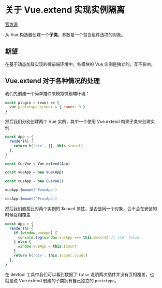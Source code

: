 # 关于 Vue.extend 实现实例隔离

[官方源](https://v2.cn.vuejs.org/v2/api/#Vue-extend)

从 Vue 构造器创建一个**子类**。参数是一个包含组件选项的对象。

## 期望

在基于动态加载实现的微前端环境中，各模块的 Vue 实例是独立的，互不影响。

## Vue.extend 对于各种情况的处理

我们先创建一个简单插件来模拟微前端环境：

```javascript
const plugin = (vue) => {
  vue.prototype.$count = { count: 0 }
}
```

然后我们分别创建两个 Vue 实例，其中一个使用 Vue.extend 构建子类来创建实例

```javascript
const App = {
  render(h) {
    return h('div', {}, this.$count)
  },
}

const CusVue = Vue.extend(App)

const vueApp = new Vue(App)

const cusApp = new CusVue()

vueApp.$mount('#vueApp')

cusApp.$mount('#cusApp')
```

然后我们直接比对两个实例的 $count 属性，是否是同一个对象，会不会在安装的时候互相覆盖

```javascript
const App = {
  render(h) {
    if (window.vueApp) {
      console.log(window.vueApp === this.$count) // std: false
    } else {
      window.vueApp = this.$count
    }
    return h('div', this.$count.count)
  },
}
```

在 devtool 工具中我们可以看到数据了 `false` 说明两次插件并没有互相覆盖，也就是说 Vue.extend 创建的子类拥有自己独立的 `prototype`。
